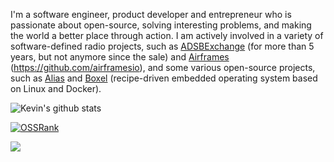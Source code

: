 I'm a software engineer, product developer and entrepreneur who is passionate about open-source, solving interesting problems, and making the world a better place through action. I am actively involved in a variety of software-defined radio projects, such as [ADSBExchange](https://adsbexchange.com) (for more than 5 years, but not anymore since the sale) and [Airframes](https://app.airframes.io) (https://github.com/airframesio), and some various open-source projects, such as [Alias](https://github.com/aliasdotso) and [Boxel](https://www.boxel.io) (recipe-driven embedded operating system based on Linux and Docker).

![Kevin's github stats](https://github-readme-stats.vercel.app/api?username=kevinelliott&theme=nord&show_icons=true)

[![OSSRank](https://ossrank.com/widget/439785)](https://ossrank.com/c/439785)

[![](https://ossrank.com/widget/925679)](https://ossrank.com/c/925679)
